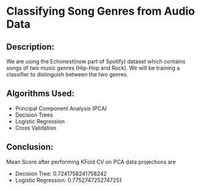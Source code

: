 # Classifying Song Genres from Audio Data
## Description:
We are using the Echonest(now part of Spotify) dataset which contains songs of two music genres (Hip-Hop and Rock). We will be training a classifier to distinguish between the two genres.
## Algorithms Used:

* Principal Component Analysis (PCA)
* Decision Trees
* Logistic Regression
* Cross Validation

## Conclusion: 
Mean Score after performing KFold CV on PCA data projections are
* Decision Tree: 0.7241758241758242
* Logistic Regression: 0.7752747252747251